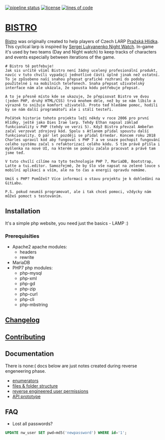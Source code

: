 [![pipeline status](https://gitlab.com/alembiq/bistro/badges/master/pipeline.svg)](https://gitlab.com/alembiq/bistro/commits/master)
[![license](https://img.shields.io/github/license/amberan/dhbistro.svg)](https://gitlab.com/alembiq/bistro/blob/master/LICENSE)
[![lines of code](https://tokei.rs/b1/github/amberan/dhbistro)](https://tokei.rs/b1/github/amberan/dhbistro)


# [BISTRO](https://gitlab.com/alembiq/bistro)

[Bistro](https://github.com/amberan/dhbistro/) was originally created to help players of Czech LARP [Pražská Hlídka](http://www.prazskahlidka.cz/). This cyclical larp is inspired by [Sergei Lukyanenko Night Watch](https://en.wikipedia.org/wiki/Night_Watch_(Lukyanenko_novel)).
In-game it's used by two teams (Day and Night watch) to keep tracks of characters and events especially between iterations of the game.

    # Bistro tě potřebuje!
    Jak sis určitě všiml Bistro není žádný ucelený profesionální produkt, navíc v tuto chvíli vypadají jednotlivé části úplně jinak než ostatní. To je způsobeno naší snahou přepsat grafické rozhraní do podoby použitelné i na mobilních telefonech. Snaha přepsat uživatelský interface nám ale ukázala, že spousta kódu potřebuje přepsat.

    A to je přesně místo kde se ukazuje, že přepisovat Bistro ve dvou (jeden PHP, druhý HTML/CSS) trvá mnohem déle, než by se nám líbilo a výrazně to snižuje komfort uživatelů. Proto teď hledáme pomoc, hodili by se nám další programátoři ale i stálí testeři.

    Počátek historie tohoto projektu leží někdy v roce 2006 pro první Hlídky, ještě jako Dies Irae larp. Tehdy Ethan napsal základ funkcionality v PHP (tehdy ve verzi 5). Když Bistro převzal Ambeřan začal verzovat zdrojový kód. Spolu s Atlanem přidal spoustu další funkcionality. O pár let později se přidal Ernedar. Koncem roku 2018 Charles upravil kód aby fungoval s PHP 7 a ve snaze pochopit fungování celého systému začal s refaktorizací celého kódu. S tím právě přišla i myšlenka na nové UI, na kterém se pomalu začalo pracovat a právě tam jsme teď.

    V tuto chvílí cílíme na tyto technologie PHP 7, MariaDB, Bootstrap, Latte a tui.editor. Samozřejmě, že by šlo vše napsat na zelené louce s mobilní aplikací a vším, ale na to čas a energii opravdu nemáme.

    Umíš s PHP? Pomůžeš? Více informací o stavu projektu je k dohledání na GitLabu.

    P.S. pokud neumíš programovat, ale i tak chceš pomoci, vždycky nám můžeš pomoct s testováním.

## Installation
It's a simple php website, you need just the basics - LAMP :)
### Prerequisities
- Apache2
    apache modules:
    <!-- - proxy_fcgi
    - expires -->
    - headers
    - rewrite
    <!-- - ssl
    - http2
    - brotli -->
- MariaDB
- PHP7
    php modules:
    - php-mysql
    - php-xml
    - php-gd
    - php-zip
    - php-curl
    - php-cli
    - php-mbstring

## [Changelog](CHANGELOG.md)

## [Contributing](CONTRIBUTING.md)

## Documentation
There is none:( docs below are just notes created during reverse engeneering phase.
- [enumerators](doc/enums.md)
- [files & folder structure](doc/files.md)
- [reverse engineered user permissions](doc/rights.md)
- [API prototype](doc/api.md)

## FAQ

- Lost all passwords?
```sql
UPDATE nw_user SET pwd=md5('newpassword') WHERE id='1';
```

